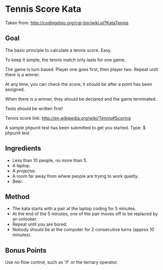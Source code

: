 Tennis Score Kata
==================

Taken from: http://codingdojo.org/cgi-bin/wiki.pl?KataTennis

Goal
-----

The basic principle to calculate a tennis score. Easy.

To keep it simple, the tennis match only lasts for one game.

The game is turn based. Player one goes first, then player two.
Repeat until there is a winner.

At any time, you can check the score, it should be after a point has
been assigned.

When there is a winner, they should be declared and the game terminated.

Tests should be written first!

Tennis score link:
http://en.wikipedia.org/wiki/Tennis#Scoring

A sample phpunit test has been submitted to get you started. Type:
    $ phpunit test

Ingredients
----------

* Less than 10 people, no more than 5.
* A laptop.
* A projector.
* A room far away from where people are trying to work quietly.
* Beer.

Method
-------

* The kata starts with a pair at the laptop coding for 5 minutes.
* At the end of the 5 minutes, one of the pair moves off to be replaced
  by an onlooker.
* Repeat until you are bored.
* Nobody should be at the computer for 2 consecutive turns (approx 10 minutes).

Bonus Points
------------

Use no flow control, such as 'if' or the ternary operator.

